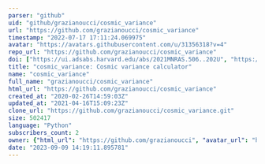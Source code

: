 ```yaml
---
parser: "github"
uid: "github/grazianoucci/cosmic_variance"
url: "https://github.com/grazianoucci/cosmic_variance"
timestamp: "2022-07-17 17:11:24.069975"
avatar: "https://avatars.githubusercontent.com/u/31356318?v=4"
repo_url: "https://github.com/grazianoucci/cosmic_variance"
doi: ["https://ui.adsabs.harvard.edu/abs/2021MNRAS.506..202U", "https://ui.adsabs.harvard.edu/abs/2021ascl.soft07023U/abstract"]
title: "cosmic_variance: Cosmic variance calculator"
name: "cosmic_variance"
full_name: "grazianoucci/cosmic_variance"
html_url: "https://github.com/grazianoucci/cosmic_variance"
created_at: "2020-02-26T14:59:03Z"
updated_at: "2021-04-16T15:09:23Z"
clone_url: "https://github.com/grazianoucci/cosmic_variance.git"
size: 502417
language: "Python"
subscribers_count: 2
owner: {"html_url": "https://github.com/grazianoucci", "avatar_url": "https://avatars.githubusercontent.com/u/31356318?v=4", "login": "grazianoucci", "type": "User"}
date: "2023-09-09 14:19:11.895781"
---
```

